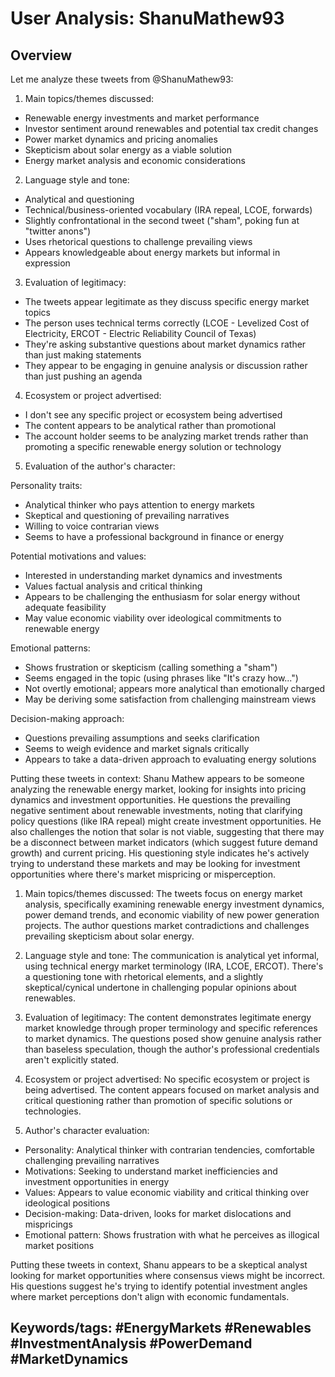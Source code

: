 # User Analysis: ShanuMathew93

## Overview

<think>
Let me analyze these tweets from @ShanuMathew93:

1. Main topics/themes discussed:
- Renewable energy investments and market performance
- Investor sentiment around renewables and potential tax credit changes
- Power market dynamics and pricing anomalies
- Skepticism about solar energy as a viable solution
- Energy market analysis and economic considerations

2. Language style and tone:
- Analytical and questioning
- Technical/business-oriented vocabulary (IRA repeal, LCOE, forwards)
- Slightly confrontational in the second tweet ("sham", poking fun at "twitter anons")
- Uses rhetorical questions to challenge prevailing views
- Appears knowledgeable about energy markets but informal in expression

3. Evaluation of legitimacy:
- The tweets appear legitimate as they discuss specific energy market topics
- The person uses technical terms correctly (LCOE - Levelized Cost of Electricity, ERCOT - Electric Reliability Council of Texas)
- They're asking substantive questions about market dynamics rather than just making statements
- They appear to be engaging in genuine analysis or discussion rather than just pushing an agenda

4. Ecosystem or project advertised:
- I don't see any specific project or ecosystem being advertised
- The content appears to be analytical rather than promotional
- The account holder seems to be analyzing market trends rather than promoting a specific renewable energy solution or technology

5. Evaluation of the author's character:

Personality traits:
- Analytical thinker who pays attention to energy markets
- Skeptical and questioning of prevailing narratives
- Willing to voice contrarian views
- Seems to have a professional background in finance or energy

Potential motivations and values:
- Interested in understanding market dynamics and investments
- Values factual analysis and critical thinking
- Appears to be challenging the enthusiasm for solar energy without adequate feasibility
- May value economic viability over ideological commitments to renewable energy

Emotional patterns:
- Shows frustration or skepticism (calling something a "sham")
- Seems engaged in the topic (using phrases like "It's crazy how...")
- Not overtly emotional; appears more analytical than emotionally charged
- May be deriving some satisfaction from challenging mainstream views

Decision-making approach:
- Questions prevailing assumptions and seeks clarification
- Seems to weigh evidence and market signals critically
- Appears to take a data-driven approach to evaluating energy solutions

Putting these tweets in context:
Shanu Mathew appears to be someone analyzing the renewable energy market, looking for insights into pricing dynamics and investment opportunities. He questions the prevailing negative sentiment about renewable investments, noting that clarifying policy questions (like IRA repeal) might create investment opportunities. He also challenges the notion that solar is not viable, suggesting that there may be a disconnect between market indicators (which suggest future demand growth) and current pricing. His questioning style indicates he's actively trying to understand these markets and may be looking for investment opportunities where there's market mispricing or misperception.
</think>

1. Main topics/themes discussed:
The tweets focus on energy market analysis, specifically examining renewable energy investment dynamics, power demand trends, and economic viability of new power generation projects. The author questions market contradictions and challenges prevailing skepticism about solar energy.

2. Language style and tone:
The communication is analytical yet informal, using technical energy market terminology (IRA, LCOE, ERCOT). There's a questioning tone with rhetorical elements, and a slightly skeptical/cynical undertone in challenging popular opinions about renewables.

3. Evaluation of legitimacy:
The content demonstrates legitimate energy market knowledge through proper terminology and specific references to market dynamics. The questions posed show genuine analysis rather than baseless speculation, though the author's professional credentials aren't explicitly stated.

4. Ecosystem or project advertised:
No specific ecosystem or project is being advertised. The content appears focused on market analysis and critical questioning rather than promotion of specific solutions or technologies.

5. Author's character evaluation:
- Personality: Analytical thinker with contrarian tendencies, comfortable challenging prevailing narratives
- Motivations: Seeking to understand market inefficiencies and investment opportunities in energy
- Values: Appears to value economic viability and critical thinking over ideological positions
- Decision-making: Data-driven, looks for market dislocations and mispricings
- Emotional pattern: Shows frustration with what he perceives as illogical market positions

Putting these tweets in context, Shanu appears to be a skeptical analyst looking for market opportunities where consensus views might be incorrect. His questions suggest he's trying to identify potential investment angles where market perceptions don't align with economic fundamentals.

Keywords/tags: #EnergyMarkets #Renewables #InvestmentAnalysis #PowerDemand #MarketDynamics
---
